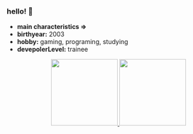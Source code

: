 ### hello! 👋

- <b>main characteristics =></b>
- **birthyear:** 2003
- **hobby:** gaming, programing, studying 
- **devepolerLevel:** trainee

<div align="center">
  <a href="https://github.com/FabioMoraiss">
  <img height="150em" src="https://github-readme-stats.vercel.app/api?username=fabiomoraisss&show_icons=true&theme=dark&include_all_commits=true&count_private=true"/>
  <img height="150em" src="https://github-readme-stats.vercel.app/api/top-langs/?username=FabioMoraiss&layout=compact&langs_count=7&theme=dark"/>
</div> 

